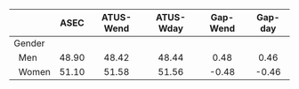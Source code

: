 
|                      |         ASEC |    ATUS-Wend |    ATUS-Wday |     Gap-Wend |      Gap-day |
| -------------------- | :----------: | :----------: | :----------: | :----------: | :----------: |
| Gender               |              |              |              |              |              |
| &nbsp;&nbsp;Men      |        48.90 |        48.42 |        48.44 |         0.48 |         0.46 |
| &nbsp;&nbsp;Women    |        51.10 |        51.58 |        51.56 |        -0.48 |        -0.46 |

